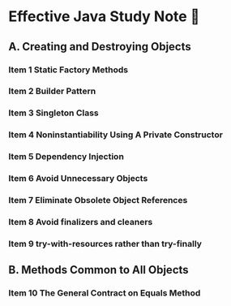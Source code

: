 
# Effective Java Study Note 🎯

## A. Creating and Destroying Objects

### Item 1 Static Factory Methods

### Item 2 Builder Pattern

### Item 3 Singleton Class

### Item 4 Noninstantiability Using A Private Constructor

### Item 5 Dependency Injection

### Item 6 Avoid Unnecessary Objects

### Item 7 Eliminate Obsolete Object References

### Item 8 Avoid finalizers and cleaners

### Item 9 try-with-resources rather than try-finally

## B. Methods Common to All Objects

### Item 10 The General Contract on Equals Method
